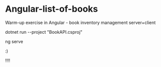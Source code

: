 # Angular-list-of-books
Warm-up exercise in Angular - book inventory management server+client


dotnet run --project "BookAPI.csproj"

ng serve

:)









!!!!






